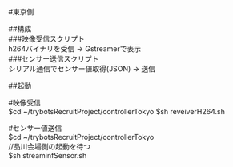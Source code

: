 #東京側  

##構成  
###映像受信スクリプト  
h264バイナリを受信 -> Gstreamerで表示  
###センサー送信スクリプト  
シリアル通信でセンサー値取得(JSON) -> 送信  

##起動  

#映像受信  
$cd ~/trybotsRecruitProject/controllerTokyo
$sh reveiverH264.sh  

#センサー値送信  
$cd ~/trybotsRecruitProject/controllerTokyo  
//品川会場側の起動を待つ  
$sh streaminfSensor.sh  



